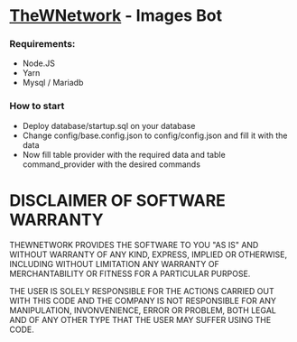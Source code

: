 # [TheWNetwork](https://t.me/thewnetwork) - Images Bot

### Requirements:

- Node.JS
- Yarn
- Mysql / Mariadb

### How to start

- Deploy database/startup.sql on your database
- Change config/base.config.json to config/config.json and fill it with the data
- Now fill table provider with the required data and table command_provider with the desired commands

DISCLAIMER OF SOFTWARE WARRANTY
===
THEWNETWORK PROVIDES THE SOFTWARE TO YOU "AS IS" AND WITHOUT WARRANTY OF ANY KIND, EXPRESS, IMPLIED OR OTHERWISE, INCLUDING WITHOUT LIMITATION ANY WARRANTY OF MERCHANTABILITY OR FITNESS FOR A PARTICULAR PURPOSE.

THE USER IS SOLELY RESPONSIBLE FOR THE ACTIONS CARRIED OUT WITH THIS CODE AND THE COMPANY IS NOT RESPONSIBLE FOR ANY MANIPULATION, INVONVENIENCE, ERROR OR PROBLEM, BOTH LEGAL AND OF ANY OTHER TYPE THAT THE USER MAY SUFFER USING THE CODE.
